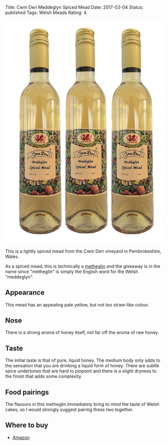 Title: Cwm Deri Meddeglyn Spiced Mead
Date: 2017-03-04
Status: published
Tags: Welsh Meads
Rating: 4

![](/images/cwm-deri.jpg)

This is a lightly spiced mead from the Cwm Deri vineyard in
Pembrokeshire, Wales.

<!-- PELICAN_END_SUMMARY -->

As a spiced mead, this is technically a [metheglin](/metheglin-spiced-mead/)
and the giveaway is in the name since "metheglin" is simply the English word
for the Welsh "meddeglyn".

## Appearance

This mead has an appealing pale yellow, but not too straw-like colour.

## Nose

There is a strong aroma of honey itself, not far off the aroma of raw
honey.

## Taste

The initial taste is that of pure, liquid honey. The medium body only
adds to the sensation that you are drinking a liquid form of
honey. There are subtle spice undertones that are hard to pinpoint and
there is a slight dryness to the finish that adds some complexity.

## Food pairings

The flavours in this metheglin immediately bring to mind the taste of Welsh
cakes, so I would strongly suggest pairing these two together.

## Where to buy

* [Amazon](https://www.amazon.co.uk/Cwm-Deri-Meddeglyn-Mead-Pack/dp/B0154XBTFW/ref=as_li_ss_tl?ie=UTF8&qid=1488662421&sr=8-1&keywords=mead+welsh&linkCode=ll1&tag=traditionalmead-21&linkId=9d6a41cdebb9d2a5f2224c23c0cb823f)

